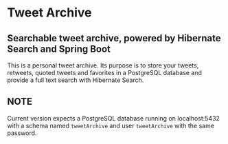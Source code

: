 # Tweet Archive

## Searchable tweet archive, powered by Hibernate Search and Spring Boot

This is a personal tweet archive. Its purpose is to store your tweets, retweets, quoted tweets and favorites in a PostgreSQL database and provide a full text search with Hibernate Search.

## NOTE

Current version expects a PostgreSQL database running on localhost:5432 with a schema named `tweetArchive` and user `tweetArchive` with the same password.